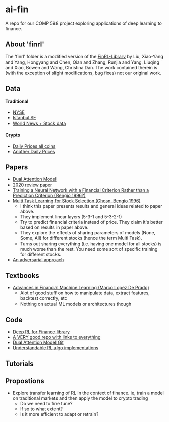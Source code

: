 # ai-fin

A repo for our COMP 598 project exploring applications of deep learning to finance.

## About 'finrl' 

The 'finrl' folder is a modified version of the [FinRL-Library](https://github.com/AI4Finance-LLC/FinRL-Library) by Liu, Xiao-Yang and Yang, Hongyang and Chen, Qian and Zhang, Runjia and Yang, Liuqing and Xiao, Bowen and Wang, Christina Dan. The work contained therein is (with the exception of slight modifications, bug fixes) not our original work. 


## Data

#### Traditional

- [NYSE](https://www.kaggle.com/dgawlik/nyse)  
- [Istanbul SE](https://www.kaggle.com/uciml/istanbul-stock-exchange)
- [World News + Stock data](https://www.kaggle.com/aaron7sun/stocknews)

#### Crypto

- [Daily Prices all coins](https://www.kaggle.com/jessevent/all-crypto-currencies)
- [Another Daily Prices](https://www.kaggle.com/taniaj/cryptocurrency-market-history-coinmarketcap)


## Papers

- [Dual Attention Model]( https://arxiv.org/pdf/1704.02971.pdf)  
- [2020 review paper](https://arxiv.org/abs/2003.01859)  
- [Training a Neural Network with a Financial Criterion Rather than a Prediction Criterion (Bengio 1996?)](http://www.iro.umontreal.ca/~lisa/pointeurs/nncm.pdf)
- [Multi Task Learning for Stock Selection (Ghosn, Bengio 1996)](https://papers.nips.cc/paper/1996/file/1d72310edc006dadf2190caad5802983-Paper.pdf)  
  -  I think this paper presents results and general ideas related to paper above.
  -  They implement linear layers (5-3-1 and 5-3-2-1)
  -  Try to predict financial criteria instead of price. They claim it's better based on results in paper above.
  -  They explore the effects of sharing parameters of models (None, Some, All) for different stocks (hence the term Multi Task).
  -  Turns out sharing everything (i.e. having one model for all stocks) is much worse than the rest. You need some sort of specific training for different stocks. 
- [An adversarial approach](https://www.ijcai.org/Proceedings/2019/0810.pdf)  

## Textbooks
- [Advances in Financial Machine Learning (Marco Lopez De Prado)](https://www.amazon.ca/Advances-Financial-Machine-Learning-Marcos/dp/1119482089)
  -  Alot of good stuff on how to manipulate data, extract features, backtest correctly, etc
  -  Nothing on actual ML models or architectures though
## Code

- [Deep RL for Finance library](https://github.com/AI4Finance-LLC/FinRL-Library)
- [A VERY good repo with links to everything](https://github.com/firmai/financial-machine-learning)  
- [Dual Attention Model Git](https://github.com/Seanny123/da-rnn)  
- [Understandable RL algo implementations](https://github.com/higgsfield/RL-Adventure-2)

## Tutorials

## Propostions

- Explore transfer learning of RL in the context of finance. ie, train a model on traditional markets and then apply the model to crypto trading 
    - Do we need to fine tune? 
    - If so to what extent?
    - Is it more efficient to adapt or retrain?



